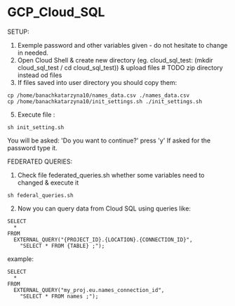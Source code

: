 # GCP_Cloud_SQL
SETUP:

1. Exemple password and other variables given - do not hesitate to change in needed.
2. Open Cloud Shell & create new directory (eg. cloud_sql_test: (mkdir cloud_sql_test / cd cloud_sql_test)) & upload files  # TODO zip directory instead od files
3. If files saved into user directory you should copy them:
```
cp /home/banachkatarzyna10/names_data.csv ./names_data.csv
cp /home/banachkatarzyna10/init_settings.sh ./init_settings.sh
```
5. Execute file :
```
sh init_setting.sh
```
You will be asked: 'Do you want to continue?' press 'y'
If asked for the password type it.


FEDERATED QUERIES:
1. Check file federated_queries.sh whether some variables need to changed & execute it
```
sh federal_queries.sh
```
2. Now you can query data from Cloud SQL using queries like:
```
SELECT
  *
FROM
  EXTERNAL_QUERY("{PROJECT_ID}.{LOCATION}.{CONNECTION_ID}",
    "SELECT * FROM {TABLE} ;");
```
example:
```
SELECT
  *
FROM
  EXTERNAL_QUERY("my_proj.eu.names_connection_id",
    "SELECT * FROM names ;");
```
